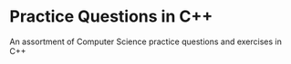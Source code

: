 # Practice Questions in C++

An assortment of Computer Science practice questions and exercises in C++
